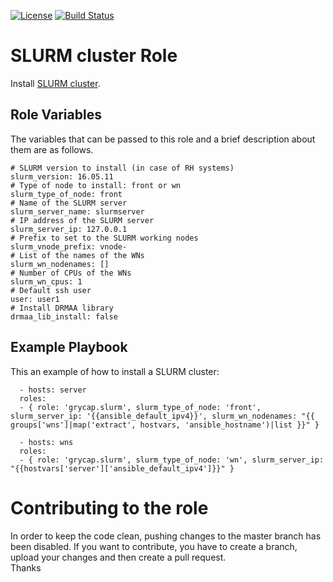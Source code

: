 [![License](https://img.shields.io/badge/license-Apache%202-blue.svg)](https://www.apache.org/licenses/LICENSE-2.0)
[![Build Status](https://travis-ci.org/grycap/ansible-role-slurm.svg?branch=master)](https://travis-ci.org/grycap/ansible-role-slurm)

SLURM cluster Role
=======================

Install [SLURM cluster](http://slurm.schedmd.com/).

Role Variables
--------------

The variables that can be passed to this role and a brief description about them are as follows.

	# SLURM version to install (in case of RH systems)
	slurm_version: 16.05.11
	# Type of node to install: front or wn
	slurm_type_of_node: front
	# Name of the SLURM server
	slurm_server_name: slurmserver
	# IP address of the SLURM server
	slurm_server_ip: 127.0.0.1
	# Prefix to set to the SLURM working nodes
	slurm_vnode_prefix: vnode-
	# List of the names of the WNs
	slurm_wn_nodenames: []
	# Number of CPUs of the WNs
	slurm_wn_cpus: 1
	# Default ssh user
	user: user1
	# Install DRMAA library
	drmaa_lib_install: false

Example Playbook
----------------

This an example of how to install a SLURM cluster:
```
  - hosts: server
  roles:
  - { role: 'grycap.slurm', slurm_type_of_node: 'front', slurm_server_ip: '{{ansible_default_ipv4}}', slurm_wn_nodenames: "{{ groups['wns']|map('extract', hostvars, 'ansible_hostname')|list }}" }
```
```
  - hosts: wns
  roles:
  - { role: 'grycap.slurm', slurm_type_of_node: 'wn', slurm_server_ip: "{{hostvars['server']['ansible_default_ipv4']}}" }
```
Contributing to the role
========================
In order to keep the code clean, pushing changes to the master branch has been disabled. If you want to contribute, you have to create a branch, upload your changes and then create a pull request.  
Thanks
